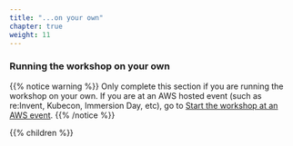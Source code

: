 ```yaml
---
title: "...on your own"
chapter: true
weight: 11
---
```


### Running the workshop on your own


{{% notice warning %}}
Only complete this section if you are running the workshop on your own. If you are at an AWS hosted event (such as re:Invent, Kubecon, Immersion Day, etc), go to [Start the workshop at an AWS event](aws_event.html).
{{% /notice %}}

{{% children %}}
